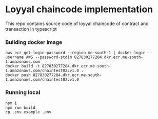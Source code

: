 # Loyyal chaincode implementation
This repo contains source code of loyyal chaincode of contract and transaction in typescript

### Building docker image

```
aws ecr get-login-password --region me-south-1 | docker login --username AWS --password-stdin 827830277284.dkr.ecr.me-south-1.amazonaws.com
docker build -t 827830277284.dkr.ecr.me-south-1.amazonaws.com/chaintest02:v1.0 .
docker push 827830277284.dkr.ecr.me-south-1.amazonaws.com/chaintest02:v1.0
```


### Running local 
```
npm i 
npm run build
cp .env.example .env


```
